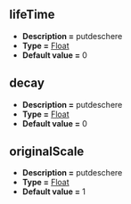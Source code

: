## lifeTime
* **Description =** putdeschere
* **Type =** [Float](https://api.haxeflixel.com/Float.html)
* **Default value =** 0

## decay
* **Description =** putdeschere
* **Type =** [Float](https://api.haxeflixel.com/Float.html)
* **Default value =** 0

## originalScale
* **Description =** putdeschere
* **Type =** [Float](https://api.haxeflixel.com/Float.html)
* **Default value =** 1

